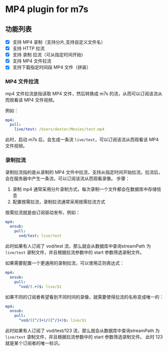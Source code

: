 # MP4 plugin for m7s

## 功能列表

- [x] 支持 MP4 录制（支持分片,支持自定义文件名）
- [x] 支持 HTTP 拉流
- [x] 支持 录制 拉流（可从指定时间开始）
- [x] 支持 MP4 文件拉流
- [x] 支持下载指定时间段 MP4 文件（拼装）

### MP4 文件拉流

mp4 文件拉流是指读取 MP4 文件，然后转换成 m7s 的流，从而可以订阅该流从而观看该 MP4 文件视频。

例如：

```yaml
mp4:
  pull:
    live/test: /Users/dexter/Movies/test.mp4
```
此时，启动 m7s 后，会生成一条流 `live/test`，可以订阅该流从而观看该 MP4 文件视频。

### 录制拉流

录制拉流指的是从录制的 MP4 文件中拉流，支持从指定时间开始拉流。拉流后，会在服务器中产生一条流，可以订阅该流从而观看录像。
步骤：
1. 录制 mp4 通常采用分片录制方式，每次录制一个文件都会在数据库中存储信息
2. 配置按需拉流，录制拉流通常采用按需拉流方式

按需拉流就是由订阅驱动发布，例如：

```yaml
mp4:
  onsub:
    pull:
      vod/test: live/test
```

此时如果有人订阅了 vod/test 流，那么就会从数据库中查询streamPath 为 `live/test` 录制文件，并且根据拉流参数中的 start 参数筛选录制文件。

如果需要配置一个更通用的录制拉流，可以使用正则表达式：

```yaml
mp4:
  onsub:
    pull:
      ^vod/(.+)$: live/$1
```

如果不同的订阅者希望看到不同时间的录像，就需要使得拉流的名称变成唯一的：

```yaml
mp4:
  onsub:
    pull:
      ^vod/([^/]+)/([^/]+)$: live/$1
```

此时如果有人订阅了 vod/test/123 流，那么就会从数据库中查询streamPath 为 `live/test` 录制文件，并且根据拉流参数中的 start 参数筛选录制文件。
此时 123 就是某个订阅者的唯一标识。

